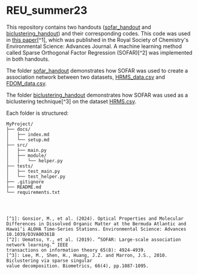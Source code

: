 # REU_summer23

This repository contains two handouts ([sofar_handout](https://github.com/graceguinan/REU_summer23/tree/main/sofar_handout) and [biclustering_handout](https://github.com/graceguinan/REU_summer23/tree/main/biclustering_handout)) and their corresponding codes.  This code was used in [this paper](https://pubs.rsc.org/en/content/articlelanding/2024/va/d3va00361b)[^1], which was published in the Royal Society of Chemistry's Environmental Science: Advances Journal.  A machine learning method called Sparse Orthogonal Factor Regression (SOFAR)[^2] was implemented in both handouts.

The folder [sofar_handout](https://github.com/graceguinan/REU_summer23/tree/main/sofar_handout) demonstrates how SOFAR was used to create a association network between two datasets, [HRMS_data.csv](https://github.com/graceguinan/REU_summer23/blob/main/sofar_handout/data/HRMS_data.csv) and [FDOM_data.csv](https://github.com/graceguinan/REU_summer23/blob/main/sofar_handout/data/FDOM_data.csv).  

The folder [biclustering_handout](https://github.com/graceguinan/REU_summer23/tree/main/biclustering_handout) demonstrates how SOFAR was used as a biclustering technique[^3] on the dataset [HRMS.csv](https://github.com/graceguinan/REU_summer23/blob/main/biclustering_handout/data/HRMS_data.csv).

Each folder is structured:

```plaintext
MyProject/
├── docs/
│   ├── index.md
│   └── setup.md
├── src/
│   ├── main.py
│   ├── module/
│   │   └── helper.py
├── tests/
│   ├── test_main.py
│   └── test_helper.py
├── .gitignore
├── README.md
└── requirements.txt




[^1]: Gonsior, M., et al. (2024). Optical Properties and Molecular Differences in Dissolved Organic Matter at the Bermuda Atlantic and Hawai’i ALOHA Time-Series Stations. Environmental Science: Advances 10.1039/D3VA00361B
[^2]: Uematsu, Y., et al. (2019). ”SOFAR: Large-scale association network learning.” IEEE
transactions on information theory 65(8): 4924-4939.
[^3]: Lee, M., Shen, H., Huang, J.Z. and Marron, J.S., 2010. Biclustering via sparse singular
value decomposition. Biometrics, 66(4), pp.1087-1095.

